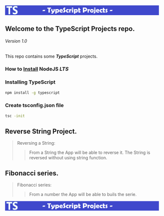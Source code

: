 ![Claim-Banner](/assets/banner.png "TypeScript")
## Welcome to the TypeScript Projects repo. 
###### Version 1.0

This repo contains some ***TypeScript*** projects. 

### How to [Install](https://nodejs.org/en/download/ "NodeJS") NodeJS ***LTS***

### Installing TypeScript
```sh
npm install -g typescript
```
### Create tsconfig.json file
```sh
tsc -init
```
## Reverse String Project. 
> Reversing a String:
>> From a String the App will be able to reverse it. 
>> The String is reversed without using string function.
## Fibonacci series. 
> Fibonacci series:
>> From a number the App will be able to buils the serie. 

![Claim-Banner](/assets/banner.png "TypeScript")

